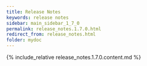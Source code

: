 ```yaml
---
title: Release Notes
keywords: release notes
sidebar: main_sidebar_1_7_0
permalink: release_notes.1.7.0.html
redirect_from: release_notes.html
folder: mydoc
---
```


{% include_relative release_notes.1.7.0.content.md %}
